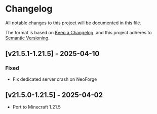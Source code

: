 # Changelog
All notable changes to this project will be documented in this file.

The format is based on [Keep a Changelog](https://keepachangelog.com/en/1.0.0/),
and this project adheres to [Semantic Versioning](https://semver.org/spec/v2.0.0.html).

## [v21.5.1-1.21.5] - 2025-04-10
### Fixed
- Fix dedicated server crash on NeoForge

## [v21.5.0-1.21.5] - 2025-04-02
- Port to Minecraft 1.21.5
